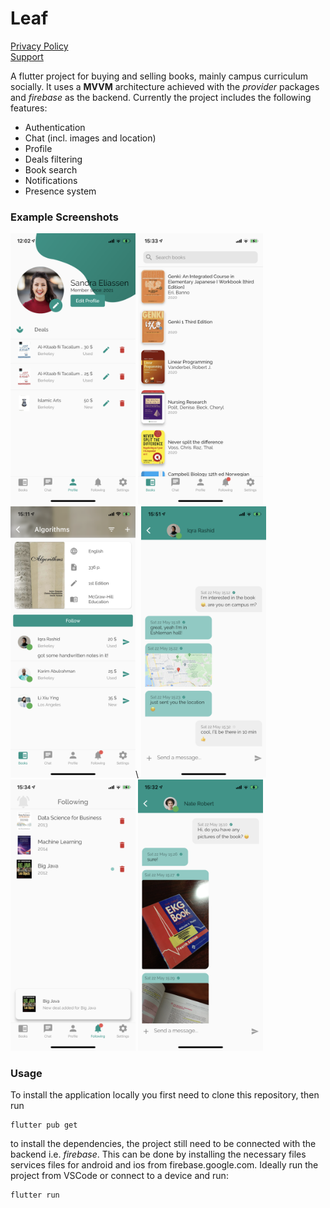 # Leaf

[Privacy Policy](privacy.md)\
[Support](support.md)

A flutter project for buying and selling books, mainly campus curriculum socially. It uses a **MVVM** architecture achieved with the *provider* packages and *firebase* as the backend. Currently the project includes the following features:
* Authentication
* Chat (incl. images and location)
* Profile
* Deals filtering
* Book search
* Notifications
* Presence system

### Example Screenshots

<img src="screenshots/IMG_0316.PNG" alt="drawing" width="200"/>
<img src="screenshots/IMG_0322.PNG" alt="drawing" width="200"/>
<img src="screenshots/IMG_0319.PNG" alt="drawing" width="200"/>\
<img src="screenshots/IMG_0325.PNG" alt="drawing" width="200"/>
<img src="screenshots/IMG_0323.PNG" alt="drawing" width="200"/>
<img src="screenshots/IMG_0321.PNG" alt="drawing" width="200"/>

### Usage

To install the application locally you first need to clone this repository, then run

	flutter pub get

to install the dependencies, the project still need to be connected with the backend i.e. *firebase*. This can be done by installing the necessary files services files for android and ios from firebase.google.com. Ideally run the project from VSCode or connect to a device and run:

	flutter run
